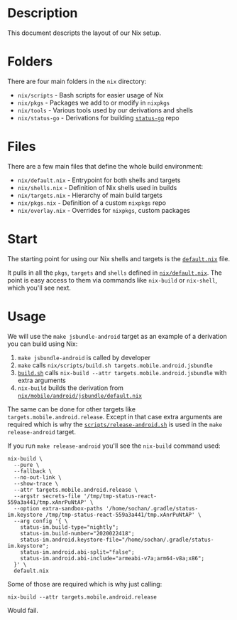 # Description

This document descripts the layout of our Nix setup.

# Folders

There are four main folders in the `nix` directory:

* `nix/scripts` - Bash scripts for easier usage of Nix
* `nix/pkgs` - Packages we add to or modify in `nixpkgs`
* `nix/tools` - Various tools used by our derivations and shells
* `nix/status-go` - Derivations for building [`status-go`](https://github.com/status-im/status-go) repo

# Files

There are a few main files that define the whole build environment:

* `nix/default.nix` - Entrypoint for both shells and targets
* `nix/shells.nix` - Definition of Nix shells used in builds
* `nix/targets.nix` - Hierarchy of main build targets
* `nix/pkgs.nix` - Definition of a custom `nixpkgs` repo
* `nix/overlay.nix` - Overrides for `nixpkgs`, custom packages

# Start

The starting point for using our Nix shells and targets is the [`default.nix`](/default.nix) file.

It pulls in all the `pkgs`, `targets` and `shells` defined in [`nix/default.nix`](/nix/default.nix). The point is easy access to them via commands like `nix-build` or `nix-shell`, which you'll see next.

# Usage

We will use the `make jsbundle-android` target as an example of a derivation you can build using Nix:

1. `make jsbundle-android` is called by developer
2. `make` calls `nix/scripts/build.sh targets.mobile.android.jsbundle`
3. [`build.sh`](/nix/scripts/build.sh) calls `nix-build --attr targets.mobile.android.jsbundle` with extra arguments
4. `nix-build` builds the derivation from [`nix/mobile/android/jsbundle/default.nix`](/nix/mobile/android/jsbundle/default.nix)

The same can be done for other targets like `targets.mobile.android.release`.
Except in that case extra arguments are required which is why the [`scripts/release-android.sh`](/scripts/release-android.sh) is used in the `make release-android` target.

If you run `make release-android` you'll see the `nix-build` command used:
```
nix-build \
  --pure \
  --fallback \
  --no-out-link \
  --show-trace \
  --attr targets.mobile.android.release \
  --argstr secrets-file '/tmp/tmp-status-react-559a3a441/tmp.xAnrPuNtAP' \
  --option extra-sandbox-paths '/home/sochan/.gradle/status-im.keystore /tmp/tmp-status-react-559a3a441/tmp.xAnrPuNtAP' \
  --arg config '{ \
    status-im.build-type="nightly";
    status-im.build-number="2020022418";
    status-im.android.keystore-file="/home/sochan/.gradle/status-im.keystore";
    status-im.android.abi-split="false";
    status-im.android.abi-include="armeabi-v7a;arm64-v8a;x86";
  }' \
  default.nix
```
Some of those are required which is why just calling:
```
nix-build --attr targets.mobile.android.release
```
Would fail.
